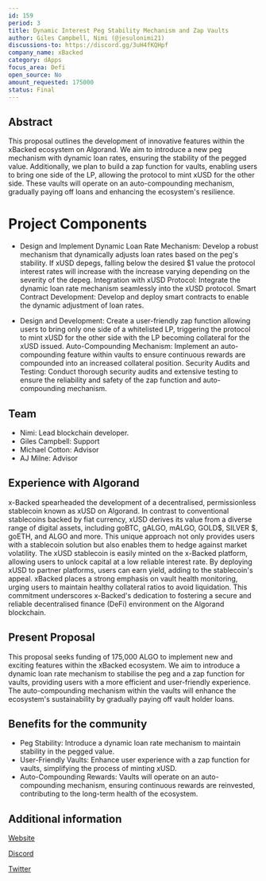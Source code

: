 ```yaml
---
id: 159
period: 3
title: Dynamic Interest Peg Stability Mechanism and Zap Vaults
author: Giles Campbell, Nimi (@jesulonimi21)
discussions-to: https://discord.gg/3uH4fKQHpf
company_name: xBacked
category: dApps
focus_area: Defi
open_source: No
amount_requested: 175000
status: Final
---
```


## Abstract
This proposal outlines the development of innovative features within the xBacked ecosystem on Algorand. We aim to introduce a new peg mechanism with dynamic loan rates, ensuring the stability of the pegged value. Additionally, we plan to build a zap function for vaults, enabling users to bring one side of the LP, allowing the protocol to mint xUSD for the other side. These vaults will operate on an auto-compounding mechanism, gradually paying off loans and enhancing the ecosystem's resilience.


# Project Components

- Design and Implement Dynamic Loan Rate Mechanism: Develop a robust mechanism that dynamically adjusts loan rates based on the peg's stability. If xUSD depegs, falling below the desired $1 value the protocol interest rates will increase with the increase varying depending on the severity of the depeg. 
Integration with xUSD Protocol: Integrate the dynamic loan rate mechanism seamlessly into the xUSD protocol.
Smart Contract Development: Develop and deploy smart contracts to enable the dynamic adjustment of loan rates.

- Design and Development: Create a user-friendly zap function allowing users to bring only one side of a whitelisted LP, triggering the protocol to mint xUSD for the other side with the LP becoming collateral for the xUSD issued.
Auto-Compounding Mechanism: Implement an auto-compounding feature within vaults to ensure continuous rewards are compounded into an increased collateral position.
Security Audits and Testing: Conduct thorough security audits and extensive testing to ensure the reliability and safety of the zap function and auto-compounding mechanism.


## Team
- Nimi: Lead blockchain developer.
- Giles Campbell: Support
- Michael Cotton: Advisor
- AJ Milne: Advisor

## Experience with Algorand
x-Backed spearheaded the development of a decentralised, permissionless stablecoin known as xUSD on Algorand. In contrast to conventional stablecoins backed by fiat currency, xUSD derives its value from a diverse range of digital assets, including goBTC, gALGO, mALGO, GOLD$, SILVER $, goETH, and ALGO and more. This unique approach not only provides users with a stablecoin solution but also enables them to hedge against market volatility. The xUSD stablecoin is easily minted on the x-Backed platform, allowing users to unlock capital at a low reliable interest rate. By deploying xUSD to partner platforms, users can earn yield, adding to the stablecoin's appeal. xBacked places a strong emphasis on vault health monitoring, urging users to maintain healthy collateral ratios to avoid liquidation. This commitment underscores x-Backed's dedication to fostering a secure and reliable decentralised finance (DeFi) environment on the Algorand blockchain.

## Present Proposal
This proposal seeks funding of 175,000 ALGO to implement new and exciting features within the xBacked ecosystem. We aim to introduce a dynamic loan rate mechanism to stabilise the peg and a zap function for vaults, providing users with a more efficient and user-friendly experience. The auto-compounding mechanism within the vaults will enhance the ecosystem's sustainability by gradually paying off vault holder loans.

## Benefits for the community

- Peg Stability: Introduce a dynamic loan rate mechanism to maintain stability in the pegged value.
- User-Friendly Vaults: Enhance user experience with a zap function for vaults, simplifying the process of minting xUSD.
- Auto-Compounding Rewards: Vaults will operate on an auto-compounding mechanism, ensuring continuous rewards are reinvested, contributing to the long-term health of the ecosystem.


## Additional information

<a href = "https://www.xbacked.io">Website</a>

<a href= "https://discord.gg/3uH4fKQHpf">Discord</a>

<a href="https://twitter.com/xbacked">Twitter</a>

